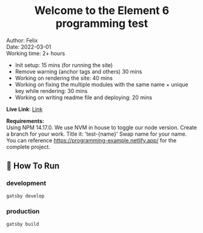 <h1 align="center">
  Welcome to the Element 6 programming test
</h1>

Author: Felix <br/>
Date: 2022-03-01 <br/>
Working time: 2+ hours <br/>

- Init setup: 15 mins (for running the site)<br/>
- Remove warning (anchor tags and others) 30 mins <br/>
- Working on rendering the site: 40 mins <br/>
- Working on fixing the multiple modules with the same name + unique key while rendering: 30 mins <br/>
- Working on writing readme file and deploying: 20 mins <br/>

**Live Link**: [Link](https://romantic-khorana-feb5b7.netlify.app/)

**Requirements:** <br/>
Using NPM 14.17.0. We use NVM in house to toggle our node version.
Create a branch for your work. Title it: 'test-{name}'
Swap name for your name.
You can reference https://programming-example.netlify.app/ for the complete project.

## 🚀 How To Run

### development

```js
gatsby develop
```

### production

```js
gatsby build
```
